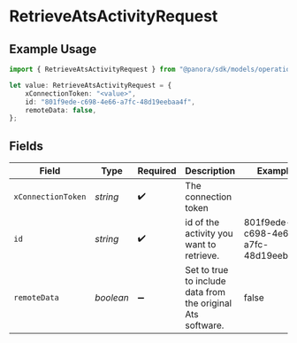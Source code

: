 # RetrieveAtsActivityRequest

## Example Usage

```typescript
import { RetrieveAtsActivityRequest } from "@panora/sdk/models/operations";

let value: RetrieveAtsActivityRequest = {
    xConnectionToken: "<value>",
    id: "801f9ede-c698-4e66-a7fc-48d19eebaa4f",
    remoteData: false,
};
```

## Fields

| Field                                                       | Type                                                        | Required                                                    | Description                                                 | Example                                                     |
| ----------------------------------------------------------- | ----------------------------------------------------------- | ----------------------------------------------------------- | ----------------------------------------------------------- | ----------------------------------------------------------- |
| `xConnectionToken`                                          | *string*                                                    | :heavy_check_mark:                                          | The connection token                                        |                                                             |
| `id`                                                        | *string*                                                    | :heavy_check_mark:                                          | id of the activity you want to retrieve.                    | 801f9ede-c698-4e66-a7fc-48d19eebaa4f                        |
| `remoteData`                                                | *boolean*                                                   | :heavy_minus_sign:                                          | Set to true to include data from the original Ats software. | false                                                       |